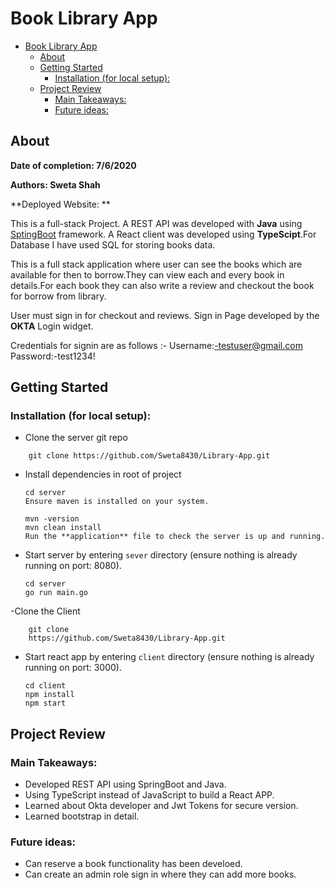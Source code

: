 # Book Library App

- [Book Library App](#library-app)
  - [About](#about)
  - [Getting Started](#getting-started)
    - [Installation (for local setup):](#installation-for-local-setup)
  - [Project Review](#project-review)
    - [Main Takeaways:](#main-takeaways)
    - [Future ideas:](#future-ideas)

## About

**Date of completion: 7/6/2020**

**Authors: Sweta Shah**

**Deployed Website: **

This is a full-stack Project. A REST API was developed with **Java** using [SptingBoot](https://docs.spring.io/spring-boot/docs/current/reference/htmlsingle/) framework. A React client was developed using **TypeScipt**.For Database I have used SQL for storing books data.

This is a full stack application where user can see the books which are available for then to borrow.They can view each and every book in details.For each book they can also write a review and checkout the book for borrow from library.

User must sign in for checkout and reviews.
Sign in Page developed by the **OKTA** Login widget.

Credentials for signin are as follows :-
Username:-testuser@gmail.com
Password:-test1234!

## Getting Started

### Installation (for local setup):

- Clone the server git repo

```
    git clone https://github.com/Sweta8430/Library-App.git
```

- Install dependencies in root of project

  ```
  cd server
  Ensure maven is installed on your system.

  mvn -version
  mvn clean install
  Run the **application** file to check the server is up and running.
  ```

- Start server by entering `sever` directory (ensure nothing is already running on port: 8080).
  ```
  cd server
  go run main.go
  ```

-Clone the Client

```
    git clone
    https://github.com/Sweta8430/Library-App.git
```

- Start react app by entering `client` directory (ensure nothing is already running on port: 3000).

  ```
  cd client
  npm install
  npm start
  ```

## Project Review

### Main Takeaways:

- Developed REST API using SpringBoot and Java.
- Using TypeScript instead of JavaScript to build a React APP.
- Learned about Okta developer and Jwt Tokens for secure version.
- Learned bootstrap in detail.

### Future ideas:

- Can reserve a book functionality has been develoed.
- Can create an admin role sign in where they can add more books.
